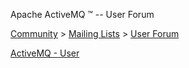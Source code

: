 Apache ActiveMQ ™ -- User Forum 

[Community](community.html) > [Mailing Lists](mailing-lists.html) > [User Forum](user-forum.html)


[ActiveMQ - User](http://activemq.2283324.n4.nabble.com/ActiveMQ-User-f2341805.html)

